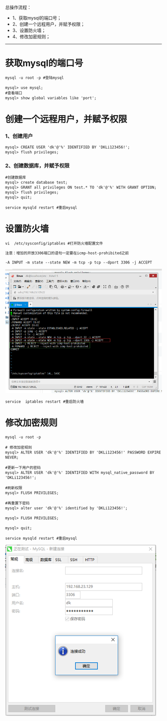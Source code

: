总操作流程：
- 1、获取mysql的端口号；
- 2、创建一个远程用户，并赋予权限；
- 3、设置防火墙；
- 4、修改加密规则；

----------

# 获取mysql的端口号
```
mysql -u root -p #登陆mysql

mysql> use mysql;
#查看端口
mysql> show global variables like 'port'; 
```
# 创建一个远程用户，并赋予权限
### 1、创建用户
```
mysql> CREATE USER 'dk'@'%' IDENTIFIED BY 'DKLi123456!';
mysql> flush privileges;
```
### 2、创建数据库，并赋予权限
```
#创建数据库
mysql> create database test;
mysql> GRANT all privileges ON test.* TO 'dk'@'%' WITH GRANT OPTION;
mysql> flush privileges; 
mysql> quit;  

service mysqld restart #重启mysql
```
# 设置防火墙

```
vi  /etc/sysconfig/iptables #打开防火墙配置文件

```
`注意：增加的开放3306端口的语句一定要在icmp-host-prohibited之前`

```
-A INPUT -m state --state NEW -m tcp -p tcp --dport 3306 -j ACCEPT
```
![](image/1-2.png)

```
service  iptables restart #重启防火墙
```

# 修改加密规则
```
mysql -u root -p

# 修改加密规则
mysql> ALTER USER 'dk'@'%' IDENTIFIED BY 'DKLi123456!' PASSWORD EXPIRE NEVER;

#更新一下用户的密码 
mysql> ALTER USER 'dk'@'%' IDENTIFIED WITH mysql_native_password BY 'DKLi123456!';

#刷新权限 
mysql> FLUSH PRIVILEGES;

#再重置下密码
mysql> alter user 'dk'@'%' identified by 'DKLi123456!';

mysql> FLUSH PRIVILEGES;

mysql> quit;

service mysqld restart #重启mysql
```
![](image/1-1.png)